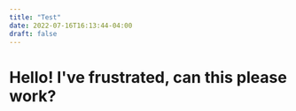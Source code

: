 ```yaml
---
title: "Test"
date: 2022-07-16T16:13:44-04:00
draft: false
---
```


# Hello! I've frustrated, can this please work?